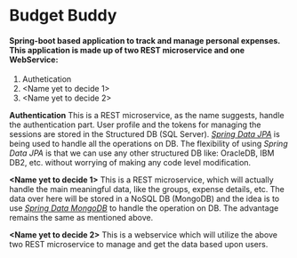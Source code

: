 # Budget Buddy
#### Spring-boot based application to track and manage personal expenses. This application is made up of two REST microservice and one WebService:
1. Authetication
2. \<Name yet to decide 1\>
3. \<Name yet to decide 2\>

**Authentication** This is a REST microservice, as the name suggests, handle the authentication part. User profile and the tokens for managing the sessions are stored in the Structured DB (SQL Server). [*Spring Data JPA*](https://spring.io/projects/spring-data-jpa) is being used to handle all the operations on DB. The flexibility of using *Spring Data JPA* is that we can use any other structured DB like: OracleDB, IBM DB2, etc. without worrying of making any code level modification.

**\<Name yet to decide 1\>** This is a REST microservice, which will actually handle the main meaningful data, like the groups, expense details, etc. The data over here will be stored in a NoSQL DB (MongoDB) and the idea is to use [*Spring Data MongoDB*](https://spring.io/projects/spring-data-mongodb) to handle the operation on DB. The advantage remains the same as mentioned above. 

**\<Name yet to decide 2\>** This is a webservice which will utilize the above two REST microservice to manage and get the data based upon users. 